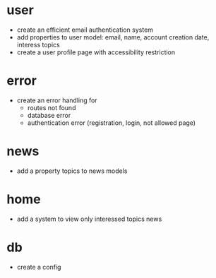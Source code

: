 # user
- create an efficient email authentication system
- add properties to user model: email, name, account creation date, interess topics
- create a user profile page with accessibility restriction

# error
- create an error handling for
    - routes not found
    - database error
    - authentication error (registration, login, not allowed page)

# news
- add a property topics to news models

# home
- add a system to view only interessed topics news

# db
- create a config